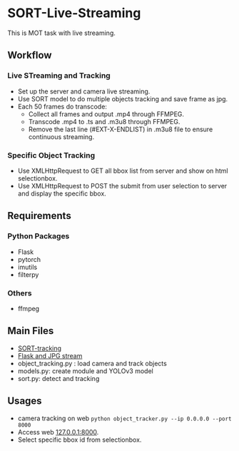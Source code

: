 # SORT-Live-Streaming
This is MOT task with live streaming.

## Workflow
### Live STreaming and Tracking
* Set up the server and camera live streaming.
* Use SORT model to do multiple objects tracking and save frame as jpg.
* Each 50 frames do transcode:
  * Collect all frames and output .mp4 through FFMPEG.
  * Transcode .mp4 to .ts and .m3u8 through FFMPEG.
  * Remove the last line (#EXT-X-ENDLIST) in .m3u8 file to ensure continuous streaming.

### Specific Object Tracking
* Use XMLHttpRequest to GET all bbox list from server and show on html selectionbox.
* Use XMLHttpRequest to POST the submit from user selection to server and display the specific bbox.

## Requirements
### Python Packages
* Flask
* pytorch
* imutils
* filterpy

### Others
* ffmpeg

## Main Files
* [SORT-tracking](https://github.com/cfotache/pytorch_objectdetecttrack)
* [Flask and JPG stream](https://www.pyimagesearch.com/2019/09/02/opencv-stream-video-to-web-browser-html-page/)
* object_tracking.py : load camera and track objects
* models.py: create module and YOLOv3 model
* sort.py: detect and tracking

## Usages
* camera tracking on web
```python object_tracker.py --ip 0.0.0.0 --port 8000```
* Access web [127.0.0.1:8000](127.0.0.1:8000).
* Select specific bbox id from selectionbox.
